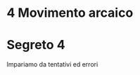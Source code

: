 
# 4 Movimento arcaico

# Segreto 4 

Impariamo da tentativi ed errori

<!--stackedit_data:
eyJoaXN0b3J5IjpbLTg0NTA5ODYxN119
-->
